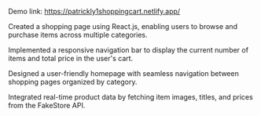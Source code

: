 Demo link: https://patrickly1shoppingcart.netlify.app/

Created a shopping page using React.js, enabling users to browse and purchase items across multiple categories.

Implemented a responsive navigation bar to display the current number of items and total price in the user's cart.

Designed a user-friendly homepage with seamless navigation between shopping pages organized by category.

Integrated real-time product data by fetching item images, titles, and prices from the FakeStore API.
